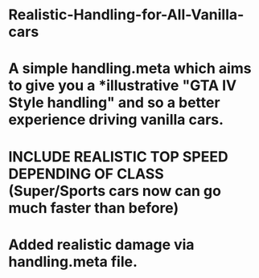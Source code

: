 # Realistic-Handling-for-All-Vanilla-cars


# A simple handling.meta which aims to give you a *illustrative "GTA IV Style handling" and so a better experience driving vanilla cars.

# INCLUDE REALISTIC TOP SPEED DEPENDING OF CLASS (Super/Sports cars now can go much faster than before)

# Added realistic damage via handling.meta file.

